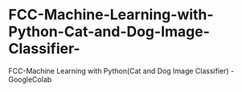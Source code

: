 # FCC-Machine-Learning-with-Python-Cat-and-Dog-Image-Classifier-
FCC-Machine Learning with Python(Cat and Dog Image Classifier) - GoogleColab

